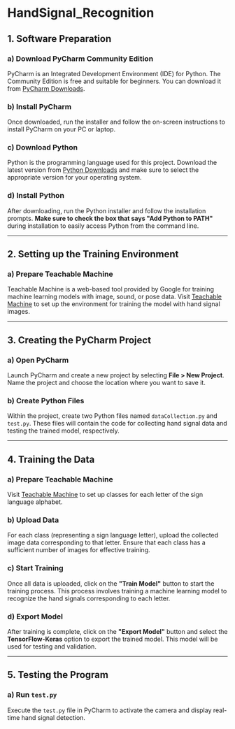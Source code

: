 # HandSignal_Recognition


## 1. Software Preparation

### a) Download PyCharm Community Edition
PyCharm is an Integrated Development Environment (IDE) for Python. The Community Edition is free and suitable for beginners. You can download it from [PyCharm Downloads](https://www.jetbrains.com/pycharm/download/?section=windows).

### b) Install PyCharm
Once downloaded, run the installer and follow the on-screen instructions to install PyCharm on your PC or laptop.

### c) Download Python
Python is the programming language used for this project. Download the latest version from [Python Downloads](https://www.python.org/downloads/) and make sure to select the appropriate version for your operating system.

### d) Install Python
After downloading, run the Python installer and follow the installation prompts. **Make sure to check the box that says "Add Python to PATH"** during installation to easily access Python from the command line.

---

## 2. Setting up the Training Environment

### a) Prepare Teachable Machine
Teachable Machine is a web-based tool provided by Google for training machine learning models with image, sound, or pose data. Visit [Teachable Machine](https://teachablemachine.withgoogle.com/) to set up the environment for training the model with hand signal images.

---

## 3. Creating the PyCharm Project

### a) Open PyCharm
Launch PyCharm and create a new project by selecting **File > New Project**. Name the project and choose the location where you want to save it.

### b) Create Python Files
Within the project, create two Python files named `dataCollection.py` and `test.py`. These files will contain the code for collecting hand signal data and testing the trained model, respectively.

---

## 4. Training the Data

### a) Prepare Teachable Machine
Visit [Teachable Machine](https://teachablemachine.withgoogle.com/) to set up classes for each letter of the sign language alphabet.

### b) Upload Data
For each class (representing a sign language letter), upload the collected image data corresponding to that letter. Ensure that each class has a sufficient number of images for effective training.

### c) Start Training
Once all data is uploaded, click on the **"Train Model"** button to start the training process. This process involves training a machine learning model to recognize the hand signals corresponding to each letter.

### d) Export Model
After training is complete, click on the **"Export Model"** button and select the **TensorFlow-Keras** option to export the trained model. This model will be used for testing and validation.

---

## 5. Testing the Program

### a) Run `test.py`
Execute the `test.py` file in PyCharm to activate the camera and display real-time hand signal detection.
